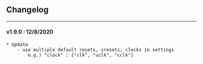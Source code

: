 ## Changelog
***

#### v1.9.0 : 12/8/2020

	* Update
		- use multiple default resets, sresets, clocks in settings
		    e.g.) "clock" : ["clk", "uclk", "cclk"]

